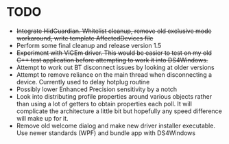 # TODO

* ~~Integrate HidGuardian. Whitelist cleanup, remove old exclusive mode
workaround, write template AffectedDevices file~~
* Perform some final cleanup and release version 1.5
* ~~Experiment with ViGEm driver. This would be easier to test on my old
C++ test application before attempting to work it into DS4Windows.~~
* Attempt to work out BT disconnect issues by looking at older versions
* Attempt to remove reliance on the main thread when disconnecting a device.
Currently used to delay hotplug routine
* Possibly lower Enhanced Precision sensitivity by a notch
* Look into distributing profile properties around various objects
rather than using a lot of getters to obtain properties each poll.
It will complicate the architecture a little bit but hopefully
any speed difference will make up for it.
* Remove old welcome dialog and make new driver installer executable.
Use newer standards (WPF) and bundle app with DS4Windows

